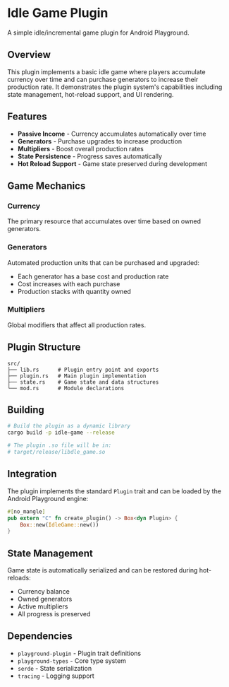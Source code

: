 # Idle Game Plugin

A simple idle/incremental game plugin for Android Playground.

## Overview

This plugin implements a basic idle game where players accumulate currency over time and can purchase generators to increase their production rate. It demonstrates the plugin system's capabilities including state management, hot-reload support, and UI rendering.

## Features

- **Passive Income** - Currency accumulates automatically over time
- **Generators** - Purchase upgrades to increase production
- **Multipliers** - Boost overall production rates
- **State Persistence** - Progress saves automatically
- **Hot Reload Support** - Game state preserved during development

## Game Mechanics

### Currency
The primary resource that accumulates over time based on owned generators.

### Generators
Automated production units that can be purchased and upgraded:
- Each generator has a base cost and production rate
- Cost increases with each purchase
- Production stacks with quantity owned

### Multipliers
Global modifiers that affect all production rates.

## Plugin Structure

```
src/
├── lib.rs      # Plugin entry point and exports
├── plugin.rs   # Main plugin implementation
├── state.rs    # Game state and data structures
└── mod.rs      # Module declarations
```

## Building

```bash
# Build the plugin as a dynamic library
cargo build -p idle-game --release

# The plugin .so file will be in:
# target/release/libdle_game.so
```

## Integration

The plugin implements the standard `Plugin` trait and can be loaded by the Android Playground engine:

```rust
#[no_mangle]
pub extern "C" fn create_plugin() -> Box<dyn Plugin> {
    Box::new(IdleGame::new())
}
```

## State Management

Game state is automatically serialized and can be restored during hot-reloads:
- Currency balance
- Owned generators
- Active multipliers
- All progress is preserved

## Dependencies

- `playground-plugin` - Plugin trait definitions
- `playground-types` - Core type system
- `serde` - State serialization
- `tracing` - Logging support